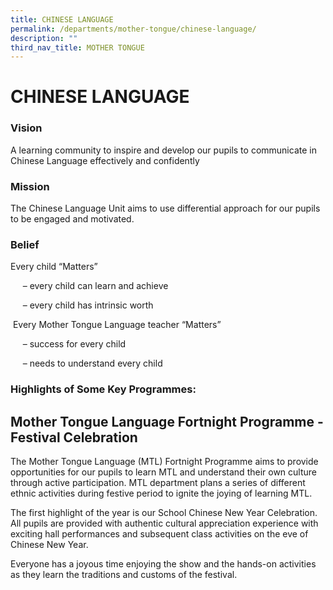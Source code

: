 ```yaml
---
title: CHINESE LANGUAGE
permalink: /departments/mother-tongue/chinese-language/
description: ""
third_nav_title: MOTHER TONGUE
---
```

# CHINESE LANGUAGE

### Vision

A learning community to inspire and develop our pupils to communicate in Chinese Language effectively and confidently

### Mission

The Chinese Language Unit aims to use differential approach for our pupils to be engaged and motivated.

### Belief  

Every child “Matters”

     – every child can learn and achieve

     – every child has intrinsic worth
		 
 Every Mother Tongue Language teacher “Matters”

     – success for every child

     – needs to understand every child
		 
		 
### Highlights of Some Key Programmes: 

## **Mother Tongue Language Fortnight Programme - Festival Celebration**

The Mother Tongue Language (MTL) Fortnight Programme aims to provide opportunities for our pupils to learn MTL and understand their own culture through active participation. MTL department plans a series of different ethnic activities during festive period to ignite the joying of learning MTL.

The first highlight of the year is our School Chinese New Year Celebration. All pupils are provided with authentic cultural appreciation experience with exciting hall performances and subsequent class activities on the eve of Chinese New Year. 

Everyone has a joyous time enjoying the show and the hands-on activities as they learn the traditions and customs of the festival.